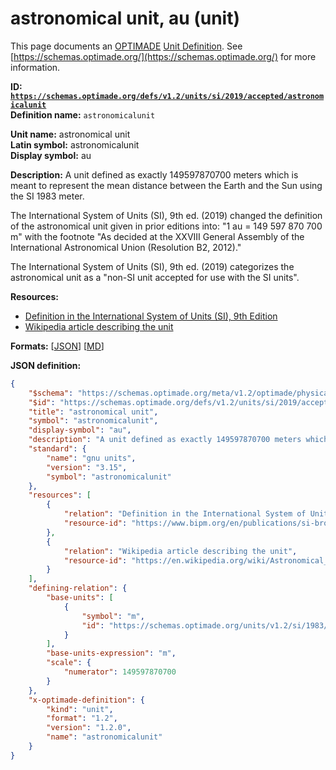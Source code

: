 # astronomical unit, au (unit)

This page documents an [OPTIMADE](https://www.optimade.org/) [Unit Definition](https://schemas.optimade.org/#definitions). See [https://schemas.optimade.org/](https://schemas.optimade.org/) for more information.

**ID: [`https://schemas.optimade.org/defs/v1.2/units/si/2019/accepted/astronomicalunit`](https://schemas.optimade.org/defs/v1.2/units/si/2019/accepted/astronomicalunit)**  
**Definition name:** `astronomicalunit`

**Unit name:** astronomical unit  
**Latin symbol:** astronomicalunit  
**Display symbol:** au  
  
**Description:** A unit defined as exactly 149597870700 meters which is meant to represent the mean distance between the Earth and the Sun using the SI 1983 meter.

The International System of Units (SI), 9th ed. (2019) changed the definition of the astronomical unit given in prior editions into: "1 au = 149 597 870 700 m" with the footnote "As decided at the XXVIII General Assembly of the International Astronomical Union (Resolution B2, 2012)."

The International System of Units (SI), 9th ed. (2019) categorizes the astronomical unit as a "non-SI unit accepted for use with the SI units".

**Resources:**

- [Definition in the International System of Units (SI), 9th Edition](https://www.bipm.org/en/publications/si-brochure)
- [Wikipedia article describing the unit](https://en.wikipedia.org/wiki/Astronomical_unit)


**Formats:** [[JSON](astronomicalunit.json)] [[MD](astronomicalunit.md)]

**JSON definition:**

``` json
{
    "$schema": "https://schemas.optimade.org/meta/v1.2/optimade/physical_unit_definition.md",
    "$id": "https://schemas.optimade.org/defs/v1.2/units/si/2019/accepted/astronomicalunit",
    "title": "astronomical unit",
    "symbol": "astronomicalunit",
    "display-symbol": "au",
    "description": "A unit defined as exactly 149597870700 meters which is meant to represent the mean distance between the Earth and the Sun using the SI 1983 meter.\n\nThe International System of Units (SI), 9th ed. (2019) changed the definition of the astronomical unit given in prior editions into: \"1 au = 149 597 870 700 m\" with the footnote \"As decided at the XXVIII General Assembly of the International Astronomical Union (Resolution B2, 2012).\"\n\nThe International System of Units (SI), 9th ed. (2019) categorizes the astronomical unit as a \"non-SI unit accepted for use with the SI units\".",
    "standard": {
        "name": "gnu units",
        "version": "3.15",
        "symbol": "astronomicalunit"
    },
    "resources": [
        {
            "relation": "Definition in the International System of Units (SI), 9th Edition",
            "resource-id": "https://www.bipm.org/en/publications/si-brochure"
        },
        {
            "relation": "Wikipedia article describing the unit",
            "resource-id": "https://en.wikipedia.org/wiki/Astronomical_unit"
        }
    ],
    "defining-relation": {
        "base-units": [
            {
                "symbol": "m",
                "id": "https://schemas.optimade.org/units/v1.2/si/1983/base/metre"
            }
        ],
        "base-units-expression": "m",
        "scale": {
            "numerator": 149597870700
        }
    },
    "x-optimade-definition": {
        "kind": "unit",
        "format": "1.2",
        "version": "1.2.0",
        "name": "astronomicalunit"
    }
}
```